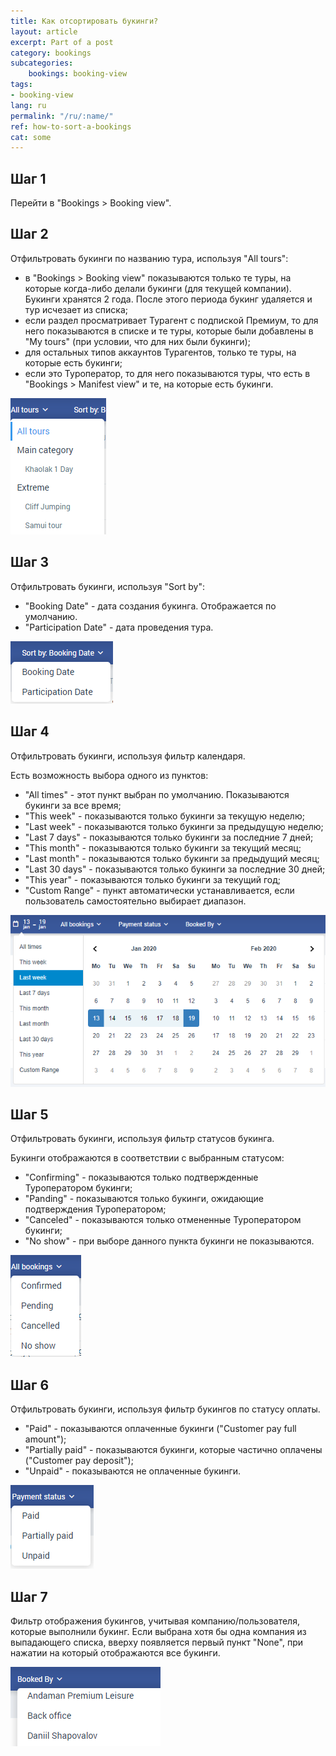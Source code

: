 ```yaml
---
title: Как отсортировать букинги?
layout: article
excerpt: Part of a post
category: bookings
subcategories:
    bookings: booking-view
tags:
- booking-view
lang: ru
permalink: "/ru/:name/"
ref: how-to-sort-a-bookings
cat: some
---
```


## **Шаг 1**

Перейти в "Bookings > Booking view".

## **Шаг 2**

Отфильтровать букинги по названию тура, используя "All tours":
- в "Bookings > Booking view" показываются только те туры, на которые когда-либо делали букинги (для текущей компании). Букинги хранятся 2 года. После этого периода букинг удаляется и тур исчезает из списка;
- если раздел просматривает Турагент с подпиской Премиум, то для него показываются в списке и те туры, которые были добавлены в "My tours" (при условии, что для них были букинги);
- для остальных типов аккаунтов Турагентов, только те туры, на которые есть букинги;
- если это Туроператор, то для него показываются туры, что есть в "Bookings > Manifest view" и те, на которые есть букинги.

![How_to_sort_a_bookings1](/assets/images/how_to_sort_a_bookings1.png)

## **Шаг 3**

Отфильтровать букинги, используя "Sort by":
- "Booking Date" - дата создания букинга. Отображается по умолчанию.
- "Participation Date" - дата проведения тура.

![How_to_sort_a_bookings2](/assets/images/how_to_sort_a_bookings2.png)

## **Шаг 4**

Отфильтровать букинги, используя фильтр календаря.

Есть возможность выбора одного из пунктов:

- "All times" - этот пункт выбран по умолчанию. Показываются букинги за все время;
- "This week" - показываются только букинги за текущую неделю;
- "Last week" - показываются только букинги за предыдущую неделю;
- "Last 7 days" - показываются только букинги за последние 7 дней;
- "This month" - показываются только букинги за текущий месяц;
- "Last month" - показываются только букинги за предыдущий месяц;
- "Last 30 days" - показываются только букинги за последние 30 дней;
- "This year" - показываются только букинги за текущий год;
- "Custom Range" - пункт автоматически устанавливается, если пользователь самостоятельно выбирает диапазон.

![How_to_sort_a_bookings3](/assets/images/how_to_sort_a_bookings3.png)

## **Шаг 5**

Отфильтровать букинги, используя фильтр статусов букинга.

Букинги отображаются в соответствии с выбранным статусом:
- "Сonfirming" - показываются только подтвержденные Туроператором букинги;
- "Panding" - показываются только букинги, ожидающие подтверждения Туроператором;
- "Canceled" - показываются только отмененные Туроператором букинги;
- "No show" - при выборе данного пункта букинги не показываются.

![How_to_sort_a_bookings4](/assets/images/how_to_sort_a_bookings4.png)

## **Шаг 6**

Отфильтровать букинги, используя фильтр букингов по статусу оплаты.
- "Paid" - показываются оплаченные букинги ("Customer pay full amount");
- "Partially paid" - показываются букинги, которые частично оплачены ("Customer pay deposit");
- "Unpaid" - показываются не оплаченные букинги.

![How_to_sort_a_bookings5](/assets/images/how_to_sort_a_bookings5.png)

## **Шаг 7**

Фильтр отображения букингов, учитывая компанию/пользователя, которые выполнили букинг. Если выбрана хотя бы одна компания из выпадающего списка, вверху появляется первый пункт "None", при нажатии на который отображаются все букинги.

![How_to_sort_a_bookings6](/assets/images/how_to_sort_a_bookings6.png)
